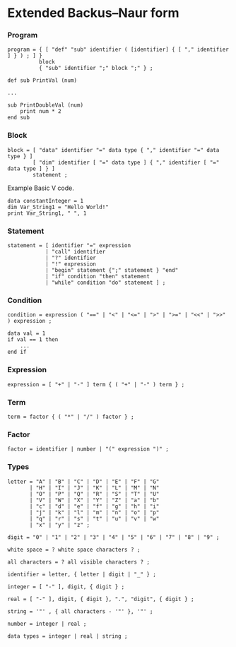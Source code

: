 # Extended Backus–Naur form

### Program
```ebnf
program = { [ "def" "sub" identifier ( [identifier] { [ "," identifier ] } ) ; ] }
          block
          { "sub" identifier ";" block ";" } ;
```
```basic
def sub PrintVal (num)

...

sub PrintDoubleVal (num)
    print num * 2
end sub
```

### Block
```ebnf
block = [ "data" identifier "=" data type { "," identifier "=" data type } ]
        [ "dim" identifier [ "=" data type ] { "," identifier [ "=" data type ] } ]
        statement ;
```
Example Basic V code.
```basic
data constantInteger = 1
dim Var_String1 = "Hello World!"
print Var_String1, " ", 1
```

### Statement
```ebnf
statement = [ identifier "=" expression
            | "call" identifier
            | "?" identifier
            | "!" expression
            | "begin" statement {";" statement } "end"
            | "if" condition "then" statement
            | "while" condition "do" statement ] ;
```

### Condition
```ebnf
condition = expression ( "==" | "<" | "<=" | ">" | ">=" | "<<" | ">>" ) expression ;
```
```basic
data val = 1
if val == 1 then
    ...
end if
```

### Expression
```ebnf
expression = [ "+" | "-" ] term { ( "+" | "-" ) term } ;
```

### Term
```ebnf
term = factor { ( "*" | "/" ) factor } ;
```

### Factor
```ebnf
factor = identifier | number | "(" expression ")" ;
```

### Types
```ebnf
letter = "A" | "B" | "C" | "D" | "E" | "F" | "G"
       | "H" | "I" | "J" | "K" | "L" | "M" | "N"
       | "O" | "P" | "Q" | "R" | "S" | "T" | "U"
       | "V" | "W" | "X" | "Y" | "Z" | "a" | "b"
       | "c" | "d" | "e" | "f" | "g" | "h" | "i"
       | "j" | "k" | "l" | "m" | "n" | "o" | "p"
       | "q" | "r" | "s" | "t" | "u" | "v" | "w"
       | "x" | "y" | "z" ;
```

```ebnf
digit = "0" | "1" | "2" | "3" | "4" | "5" | "6" | "7" | "8" | "9" ;
```

```ebnf
white space = ? white space characters ? ;
```

```ebnf
all characters = ? all visible characters ? ;
```

```ebnf
identifier = letter, { letter | digit | "_" } ;
```

```ebnf
integer = [ "-" ], digit, { digit } ;
```

```ebnf
real = [ "-" ], digit, { digit }, ".", "digit", { digit } ;
```

```ebnf
string = '"' , { all characters - '"' }, '"' ;
```

```ebnf
number = integer | real ;
```

```ebnf
data types = integer | real | string ;
```
